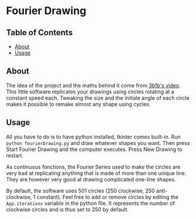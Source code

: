 # Fourier Drawing

## Table of Contents

- [About](#about)
- [Usage](#usage)

## About <a name = "about"></a>

The idea of the project and the maths behind it come from [3b1b's video](https://www.youtube.com/watch?v=r6sGWTCMz2k&t=1s).
This little software replicates your drawings using circles rotating at a constant speed each. Tweaking the size and the initiale angle of each circle makes it possible to remake almost any shape using cycles.

## Usage <a name = "usage"></a>

All you have to do is to have python installed, tkinter comes built-in. Run ``python fourierDrawing.py`` and draw whatever shapes you want. Then press Start Fourier Drawing and the computer executes. Press New Drawing to restart.

As continuous fonctions, the Fourier Series used to make the circles are very bad at replicating anything that is made of more than one unique line. They are however very good at drawing complicated one-line shapes.

By default, the software uses 501 circles (250 clockwise, 250 anti-clockwise, 1 constant). Feel free to add or remove circles by editing the ``App.iterations`` variable in the python file. It represents the number of clockwise circles and is thus set to 250 by default.


